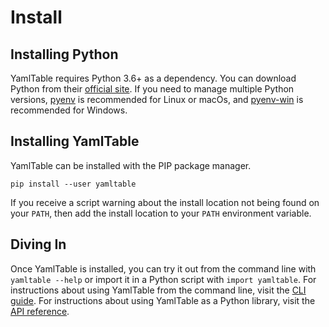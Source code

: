 # Install

## Installing Python

YamlTable requires Python 3.6+ as a dependency. You can download Python from
their [official site](https://www.python.org/downloads/). If you need to manage
multiple Python versions, [pyenv](https://github.com/pyenv/pyenv) is recommended
for Linux or macOs, and [pyenv-win](https://github.com/pyenv-win/pyenv-win) is
recommended for Windows.

## Installing YamlTable

YamlTable can be installed with the PIP package manager.

```console
pip install --user yamltable
```

If you receive a script warning about the install location not being found on
your `PATH`, then add the install location to your `PATH` environment variable.

## Diving In

Once YamlTable is installed, you can try it out from the command line with
`yamltable --help` or import it in a Python script with `import yamltable`. For
instructions about using YamlTable from the command line, visit the
[CLI guide](api/cli.md). For instructions about using YamlTable as a Python
library, visit the [API reference](api/index.md).
